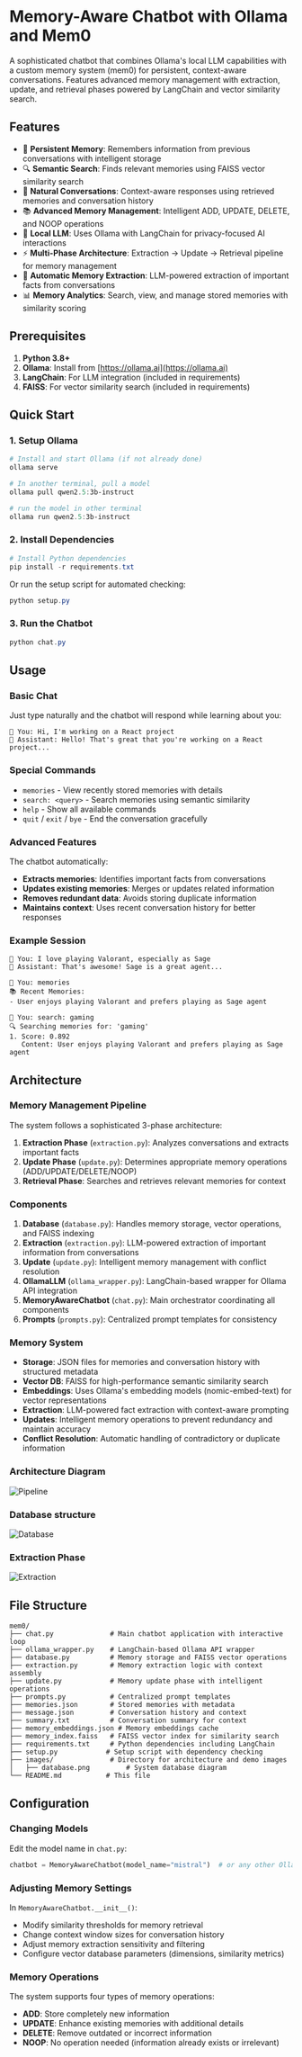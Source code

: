 # Memory-Aware Chatbot with Ollama and Mem0

A sophisticated chatbot that combines Ollama's local LLM capabilities with a custom memory system (mem0) for persistent, context-aware conversations. Features advanced memory management with extraction, update, and retrieval phases powered by LangChain and vector similarity search.

## Features

- 🧠 **Persistent Memory**: Remembers information from previous conversations with intelligent storage
- 🔍 **Semantic Search**: Finds relevant memories using FAISS vector similarity search
- 💬 **Natural Conversations**: Context-aware responses using retrieved memories and conversation history
- 📚 **Advanced Memory Management**: Intelligent ADD, UPDATE, DELETE, and NOOP operations
- 🤖 **Local LLM**: Uses Ollama with LangChain for privacy-focused AI interactions
- ⚡ **Multi-Phase Architecture**: Extraction → Update → Retrieval pipeline for memory management
- 🔄 **Automatic Memory Extraction**: LLM-powered extraction of important facts from conversations
- 📊 **Memory Analytics**: Search, view, and manage stored memories with similarity scoring

## Prerequisites

1. **Python 3.8+**
2. **Ollama**: Install from [https://ollama.ai](https://ollama.ai)
3. **LangChain**: For LLM integration (included in requirements)
4. **FAISS**: For vector similarity search (included in requirements)

## Quick Start

### 1. Setup Ollama

```powershell
# Install and start Ollama (if not already done)
ollama serve

# In another terminal, pull a model
ollama pull qwen2.5:3b-instruct

# run the model in other terminal
ollama run qwen2.5:3b-instruct
```

### 2. Install Dependencies

```powershell
# Install Python dependencies
pip install -r requirements.txt
```

Or run the setup script for automated checking:
```powershell
python setup.py
```

### 3. Run the Chatbot

```powershell
python chat.py
```

## Usage

### Basic Chat
Just type naturally and the chatbot will respond while learning about you:

```
👤 You: Hi, I'm working on a React project
🤖 Assistant: Hello! That's great that you're working on a React project...
```

### Special Commands

- `memories` - View recently stored memories with details
- `search: <query>` - Search memories using semantic similarity
- `help` - Show all available commands
- `quit` / `exit` / `bye` - End the conversation gracefully

### Advanced Features

The chatbot automatically:
- **Extracts memories**: Identifies important facts from conversations
- **Updates existing memories**: Merges or updates related information
- **Removes redundant data**: Avoids storing duplicate information
- **Maintains context**: Uses recent conversation history for better responses

### Example Session

```
👤 You: I love playing Valorant, especially as Sage
🤖 Assistant: That's awesome! Sage is a great agent...

👤 You: memories
📚 Recent Memories:
- User enjoys playing Valorant and prefers playing as Sage agent

👤 You: search: gaming
🔍 Searching memories for: 'gaming'
1. Score: 0.892
   Content: User enjoys playing Valorant and prefers playing as Sage agent
```

## Architecture

### Memory Management Pipeline

The system follows a sophisticated 3-phase architecture:

1. **Extraction Phase** (`extraction.py`): Analyzes conversations and extracts important facts
2. **Update Phase** (`update.py`): Determines appropriate memory operations (ADD/UPDATE/DELETE/NOOP)
3. **Retrieval Phase**: Searches and retrieves relevant memories for context

### Components

1. **Database** (`database.py`): Handles memory storage, vector operations, and FAISS indexing
2. **Extraction** (`extraction.py`): LLM-powered extraction of important information from conversations
3. **Update** (`update.py`): Intelligent memory management with conflict resolution
4. **OllamaLLM** (`ollama_wrapper.py`): LangChain-based wrapper for Ollama API integration
5. **MemoryAwareChatbot** (`chat.py`): Main orchestrator coordinating all components
6. **Prompts** (`prompts.py`): Centralized prompt templates for consistency

### Memory System

- **Storage**: JSON files for memories and conversation history with structured metadata
- **Vector DB**: FAISS for high-performance semantic similarity search
- **Embeddings**: Uses Ollama's embedding models (nomic-embed-text) for vector representations
- **Extraction**: LLM-powered fact extraction with context-aware prompting
- **Updates**: Intelligent memory operations to prevent redundancy and maintain accuracy
- **Conflict Resolution**: Automatic handling of contradictory or duplicate information

### Architecture Diagram
![Pipeline](images/pipeline.png)

### Database structure
![Database](images/database.png)

### Extraction Phase
![Extraction](images/extraction_phase.png)


## File Structure

```
mem0/
├── chat.py              # Main chatbot application with interactive loop
├── ollama_wrapper.py    # LangChain-based Ollama API wrapper
├── database.py          # Memory storage and FAISS vector operations
├── extraction.py        # Memory extraction logic with context assembly
├── update.py            # Memory update phase with intelligent operations
├── prompts.py           # Centralized prompt templates
├── memories.json        # Stored memories with metadata
├── message.json         # Conversation history and context
├── summary.txt          # Conversation summary for context
├── memory_embeddings.json # Memory embeddings cache
├── memory_index.faiss   # FAISS vector index for similarity search
├── requirements.txt     # Python dependencies including LangChain
├── setup.py            # Setup script with dependency checking
├── images/              # Directory for architecture and demo images
│   ├── database.png         # System database diagram
└── README.md           # This file
```

## Configuration

### Changing Models

Edit the model name in `chat.py`:

```python
chatbot = MemoryAwareChatbot(model_name="mistral")  # or any other Ollama model
```

### Adjusting Memory Settings

In `MemoryAwareChatbot.__init__()`:
- Modify similarity thresholds for memory retrieval
- Change context window sizes for conversation history
- Adjust memory extraction sensitivity and filtering
- Configure vector database parameters (dimensions, similarity metrics)

### Memory Operations

The system supports four types of memory operations:
- **ADD**: Store completely new information
- **UPDATE**: Enhance existing memories with additional details
- **DELETE**: Remove outdated or incorrect information
- **NOOP**: No operation needed (information already exists or irrelevant)
